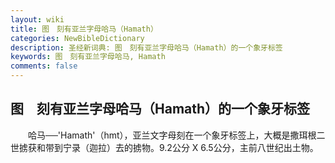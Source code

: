 ```yaml
---
layout: wiki
title: 图　刻有亚兰字母哈马（Hamath）
categories: NewBibleDictionary
description: 圣经新词典: 图　刻有亚兰字母哈马（Hamath）的一个象牙标签
keywords: 图　刻有亚兰字母哈马, Hamath
comments: false
---
```


## 图　刻有亚兰字母哈马（Hamath）的一个象牙标签

　　哈马──'Hamath'（hmt），亚兰文字母刻在一个象牙标签上，大概是撒珥根二世掳获和带到宁录（迦拉）去的掳物。9.2公分 X 6.5公分，主前八世纪出土物。










